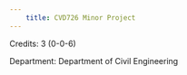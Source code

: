 ```yaml
---
    title: CVD726 Minor Project
---
```

Credits: 3 (0-0-6)

Department: Department of Civil Engineering

